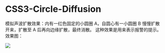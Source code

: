 # CSS3-Circle-Diffusion
模拟声波扩散效果：内有一红色固定的小圆圈 A，自圆心有一小圆圈 B 慢慢扩散开来，扩散至 A 后再向边缘扩散，最终消散。
这种效果是用来表示报警的提示。效果图：



![](https://github.com/wind-stone/Prue-CSS-Practices/raw/master/1-圆圈声波扩散效果/效果图.gif)  

